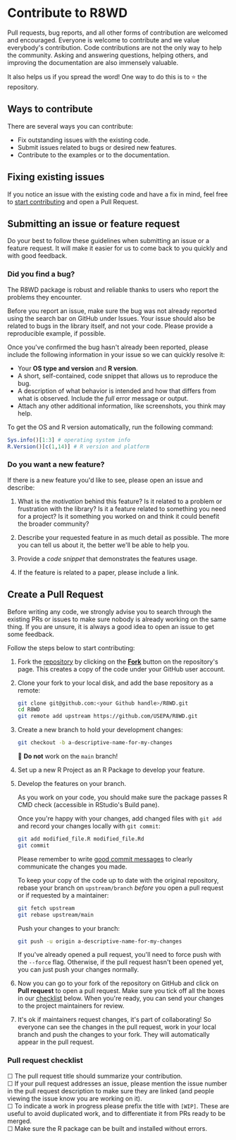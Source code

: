 # Contribute to R8WD


Pull requests, bug reports, and all other forms of contribution are welcomed and encouraged. Everyone is welcome to contribute and we value everybody's contribution. Code contributions are not the only way to help the community. Asking and answering questions, helping others, and improving the documentation are also immensely valuable.

It also helps us if you spread the word! One way to do this is to ⭐️ the repository.


## Ways to contribute

There are several ways you can contribute:

* Fix outstanding issues with the existing code.
* Submit issues related to bugs or desired new features.
* Contribute to the examples or to the documentation.


## Fixing existing issues

If you notice an issue with the existing code and have a fix in mind, feel free to [start contributing](https://github.com/USEPA/R8WD/blob/main/CONTRIBUTING.md/#create-a-pull-request) and open a Pull Request.

## Submitting an issue or feature request

Do your best to follow these guidelines when submitting an issue or a feature
request. It will make it easier for us to come back to you quickly and with good
feedback.

### Did you find a bug?

The R8WD package is robust and reliable thanks to users who report the problems they encounter.

Before you report an issue, make sure the bug was not already reported using the search bar on GitHub under Issues. Your issue should also be related to bugs in the library itself, and not your code. Please provide a reproducible example, if possible.

Once you've confirmed the bug hasn't already been reported, please include the following information in your issue so we can quickly resolve it:

* Your **OS type and version** and **R version**.
* A short, self-contained, code snippet that allows us to reproduce the bug.
* A description of what behavior is intended and how that differs from what is observed. Include the *full* error message or output.
* Attach any other additional information, like screenshots, you think may help.


To get the OS and R version automatically, run the following command:

```R
Sys.info()[1:3] # operating system info
R.Version()[c(1,14)] # R version and platform
```

### Do you want a new feature?

If there is a new feature you'd like to see, please open an issue and describe:

1. What is the *motivation* behind this feature? Is it related to a problem or frustration with the library? Is it a feature related to something you need for a project? Is it something you worked on and think it could benefit the broader community?

2. Describe your requested feature in as much detail as possible. The more you can tell us about it, the better we'll be able to help you.

3. Provide a *code snippet* that demonstrates the features usage.

4. If the feature is related to a paper, please include a link.


## Create a Pull Request

Before writing any code, we strongly advise you to search through the existing PRs or
issues to make sure nobody is already working on the same thing. If you are
unsure, it is always a good idea to open an issue to get some feedback.

Follow the steps below to start contributing:

1. Fork the [repository](https://github.com/troyhill/R8WD) by
   clicking on the **[Fork](https://github.com/troyhill/R8WD/fork)** button on the repository's page. This creates a copy of the code under your GitHub user account.

2. Clone your fork to your local disk, and add the base repository as a remote:

   ```bash
   git clone git@github.com:<your Github handle>/R8WD.git
   cd R8WD
   git remote add upstream https://github.com/USEPA/R8WD.git
   ```

3. Create a new branch to hold your development changes:

   ```bash
   git checkout -b a-descriptive-name-for-my-changes
   ```

   🚨 **Do not** work on the `main` branch!

4. Set up a new R Project as an R Package to develop your feature.

5. Develop the features on your branch.

   As you work on your code, you should make sure the package passes R CMD check (accessible in RStudio's Build pane).

   Once you're happy with your changes, add changed files with `git add` and
   record your changes locally with `git commit`:

   ```bash
   git add modified_file.R modified_file.Rd
   git commit
   ```

   Please remember to write [good commit
   messages](https://chris.beams.io/posts/git-commit/) to clearly communicate the changes you made.

   To keep your copy of the code up to date with the original
   repository, rebase your branch on `upstream/branch` *before* you open a pull request or if requested by a maintainer:

   ```bash
   git fetch upstream
   git rebase upstream/main
   ```

   Push your changes to your branch:

   ```bash
   git push -u origin a-descriptive-name-for-my-changes
   ```

   If you've already opened a pull request, you'll need to force push with the `--force` flag. Otherwise, if the pull request hasn't been opened yet, you can just push your changes normally.

6. Now you can go to your fork of the repository on GitHub and click on **Pull request** to open a pull request. Make sure you tick off all the boxes in our [checklist](https://github.com/USEPA/R8WD/blob/main/CONTRIBUTING.md/#pull-request-checklist) below. When you're ready, you can send your changes to the project maintainers for review.

7. It's ok if maintainers request changes, it's part of collaborating! So everyone can see the changes in the pull request, work in your local branch and push the changes to your fork. They will automatically appear in the pull request.

### Pull request checklist

☐ The pull request title should summarize your contribution.<br>
☐ If your pull request addresses an issue, please mention the issue number in the pull
request description to make sure they are linked (and people viewing the issue know you
are working on it).<br>
☐ To indicate a work in progress please prefix the title with `[WIP]`. These are
useful to avoid duplicated work, and to differentiate it from PRs ready to be merged.<br>
☐ Make sure the R package can be built and installed without errors.<br>




